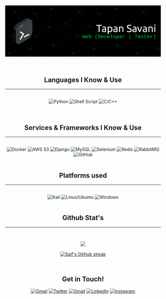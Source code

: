 
<div align='center'>
<!-- <h1>Tapan Savani</h1> -->

![image](header.png)
</div><br>

<div align='center'>
<h2>Languages I Know & Use</h2><hr><br>
<!-- Python -->
<img alt="Python" src="https://img.shields.io/badge/python%20-%2314354C.svg?&style=for-the-badge&logo=python&logoColor=white"/>
<!-- Shell script -->
<img alt="Shell Script" src="https://img.shields.io/badge/shell_script%20-%23121011.svg?&style=for-the-badge&logo=gnu-bash&logoColor=white"/>
<!-- C++ -->
<img alt="C/C++" src="https://img.shields.io/badge/c++%20-%2300599C.svg?&style=for-the-badge&logo=c%2B%2B&ogoColor=white"/>

</div><br><br>

<div align='center'>
<h2>Services & Frameworks I Know & Use</h2><hr><br>
<img alt="Docker" src="https://img.shields.io/badge/Docker-2CA5E0?style=for-the-badge&logo=docker&logoColor=white"/>
<img alt="AWS S3" src="https://img.shields.io/badge/Amazon_AWS-FF9900?style=for-the-badge&logo=amazonaws&logoColor=white"/>
<img alt="Django" src="https://img.shields.io/badge/django%20-%23092E20.svg?&style=for-the-badge&logo=django&logoColor=white"/>
<img alt="MySQL" src="https://img.shields.io/badge/MySQL-005C84?style=for-the-badge&logo=mysql&logoColor=white"/>

<img alt="Selenium" src="https://img.shields.io/badge/Selenium-43B02A?style=for-the-badge&logo=Selenium&logoColor=white"/>
<img alt="Redis" src="https://img.shields.io/badge/redis-%23DD0031.svg?&style=for-the-badge&logo=redis&logoColor=white"/>
<img alt="RabbitMQ" src="https://img.shields.io/badge/rabbitmq-%23FF6600.svg?&style=for-the-badge&logo=rabbitmq&logoColor=white"/>
<img alt="GitHub" src="https://img.shields.io/badge/github%20-%23121011.svg?&style=for-the-badge&logo=github&logoColor=white"/>

</div><br>

<div align='center'>
<h2>Platforms used</h2><hr><br>
<!-- Kali Linux -->
<img alt="Kali" src="https://img.shields.io/badge/Kali_Linux-557C94?style=for-the-badge&logo=kali-linux&logoColor=white"/>
<!-- Ubuntu -->
<img alt="Linux/Ubuntu" src="https://img.shields.io/badge/Ubuntu-E95420?style=for-the-badge&logo=ubuntu&logoColor=white"/>
<!-- Windows -->
<img alt="Windows" src="https://img.shields.io/badge/Windows-0078D6?style=for-the-badge&logo=windows&logoColor=white"/>
</div><br>

<div align="center">
<h2> Github Stat's </h2><hr><br>
  <p>
    <img height="165" src="https://github-readme-stats-sigma-five.vercel.app/api?username=Stapan17&count_private=true&include_all_commits=true&show_icons=true&theme=radical" />
  </p>

  <p>
    <a href="https://github.com/Stapan17">
      <img src="https://github-readme-streak-stats.herokuapp.com/?user=Stapan17&theme=radical&border=7F3FBF&background=0D1117" alt="Saif's GitHub streak"/>
    </a>
  </p>
</div><br>

<div align='center'>
<h2> Get in Touch! </h2>
<!-- Portfolio -->
<a href="https://stapan17.github.io/portfolio/" target="_blank"><img alt="Gmail" src="https://img.shields.io/badge/website-000000?style=for-the-badge&logo=About.me&logoColor=white" /></a>
<!-- Twitter -->
<a href="https://twitter.com/TapanSavani/" target="_blank"><img alt="Twitter" src="https://img.shields.io/badge/Twitter-1DA1F2?style=for-the-badge&logo=twitter&logoColor=white"/></a>
<!-- Mail -->
<a href="mailto:savanitapan2001@gmail.com" target="_blank"><img alt="Gmail" src="https://img.shields.io/badge/Gmail-D14836?style=for-the-badge&logo=gmail&logoColor=white" /></a>
<!-- LinkedIN -->
<a href="https://www.linkedin.com/in/tapan-savani/" target="_blank"><img alt="LinkedIn" src="https://img.shields.io/badge/linkedin%20-%230077B5.svg?&style=for-the-badge&logo=linkedin&logoColor=white"/></a>
<!-- Instagram -->
<a href="https://www.instagram.com/Soul_Of_God17/" target="_blank"><img alt="Instagram" src="https://img.shields.io/badge/Instagram-E4405F?style=for-the-badge&logo=instagram&logoColor=white" /></a>
</div>